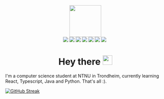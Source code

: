 <div class="header" align="center">
<img src="https://media.giphy.com/media/3oKIPnAiaMCws8nOsE/giphy.gif" width="100">  
</div>

<div class="badges" align="center">
  <img src="https://img.shields.io/badge/java-pending-yellow">
  <img src="https://img.shields.io/badge/python-pending-yellow">
  <img src="https://img.shields.io/badge/typescript-passing-brightgreen">
  <img src="https://img.shields.io/badge/react-passing-brightgreen">
  <img src="https://img.shields.io/badge/javascript-passing-brightgreen">
  <img src="https://img.shields.io/badge/css-passing-brightgreen">
  <img src="https://img.shields.io/badge/html-passing-brightgreen">
  <img src="https://komarev.com/ghpvc/?username=MindChirp&style=flat-square&color=blue" alt=""/>
</div>

<h1 align="center">
  Hey there
  <img src="https://media.giphy.com/media/hvRJCLFzcasrR4ia7z/giphy.gif" width="30px"/>
</h1>

<p>I'm a computer science student at NTNU in Trondheim, currently learning React, Typescript, Java and Python. That's all :).</p>

[![GitHub Streak](http://github-readme-streak-stats.herokuapp.com?user=MindChirp&theme=dark)](https://git.io/streak-stats)
<!--
**MindChirp/MindChirp** is a ✨ _special_ ✨ repository because its `README.md` (this file) appears on your GitHub profile.

Here are some ideas to get you started:

- 🔭 I’m currently working on ...
- 🌱 I’m currently learning ...
- 👯 I’m looking to collaborate on ...
- 🤔 I’m looking for help with ...
- 💬 Ask me about ...
- 📫 How to reach me: ...
- 😄 Pronouns: ...
- ⚡ Fun fact: ...
-->

